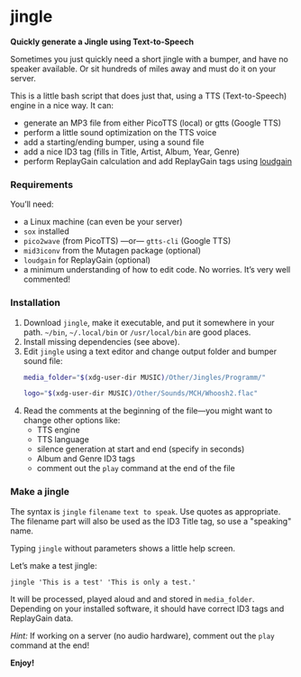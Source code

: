 # jingle

**Quickly generate a Jingle using Text-to-Speech**

Sometimes you just quickly need a short jingle with a bumper, and have no speaker available. Or sit hundreds of miles away and must do it on your server.

This is a little bash script that does just that, using a TTS (Text-to-Speech) engine in a nice way. It can:

- generate an MP3 file from either PicoTTS (local) or gtts (Google TTS)
- perform a little sound optimization on the TTS voice
- add a starting/ending bumper, using a sound file
- add a nice ID3 tag (fills in Title, Artist, Album, Year, Genre)
- perform ReplayGain calculation and add ReplayGain tags using [loudgain](https://github.com/Moonbase59/loudgain)

### Requirements

You’ll need:

- a Linux machine (can even be your server)
- `sox` installed
- `pico2wave` (from PicoTTS) —or— `gtts-cli` (Google TTS)
- `mid3iconv` from the Mutagen package (optional)
- `loudgain` for ReplayGain (optional)
- a minimum understanding of how to edit code. No worries. It’s very well commented!

### Installation

1. Download `jingle`, make it executable, and put it somewhere in your path. `~/bin`, `~/.local/bin` or `/usr/local/bin` are good places.
2. Install missing dependencies (see above).
3. Edit `jingle` using a text editor and change output folder and bumper sound file:
   ```bash
   media_folder="$(xdg-user-dir MUSIC)/Other/Jingles/Programm/"
   ```
   ```bash
   logo="$(xdg-user-dir MUSIC)/Other/Sounds/MCH/Whoosh2.flac"
   ```
4. Read the comments at the beginning of the file—you might want to change other options like:
   - TTS engine
   - TTS language
   - silence generation at start and end (specify in seconds)
   - Album and Genre ID3 tags
   - comment out the `play` command at the end of the file

### Make a jingle

The syntax is `jingle` `filename` `text to speak`. Use quotes as appropriate. The filename part will also be used as the ID3 Title tag, so use a "speaking" name.

Typing `jingle` without parameters shows a little help screen.

Let’s make a test jingle:
```
jingle 'This is a test' 'This is only a test.'
```

It will be processed, played aloud and and stored in `media_folder`. Depending on your installed software, it should have correct ID3 tags and ReplayGain data.

_Hint:_ If working on a server (no audio hardware), comment out the `play` command at the end!

**Enjoy!**
